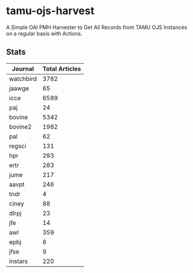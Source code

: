 # tamu-ojs-harvest

A Simple OAI PMH Harvester to Get All Records from TAMU OJS Instances on a regular basis with Actions.

## Stats

| Journal | Total Articles |
| -------- | ------- |
| watchbird | 3782 |
| jaawge | 65 |
| icce | 6589 |
| paj | 24 |
| bovine | 5342 |
| bovine2 | 1982 |
| pal | 62 |
| regsci | 131 |
| hpr | 293 |
| ertr | 283 |
| jume | 217 |
| aavpt | 246 |
| tndr | 4 |
| ciney | 88 |
| dlrpj | 23 |
| jfe | 14 |
| awl | 359 |
| epbj | 6 |
| jfse | 9 |
| instars | 220 |
